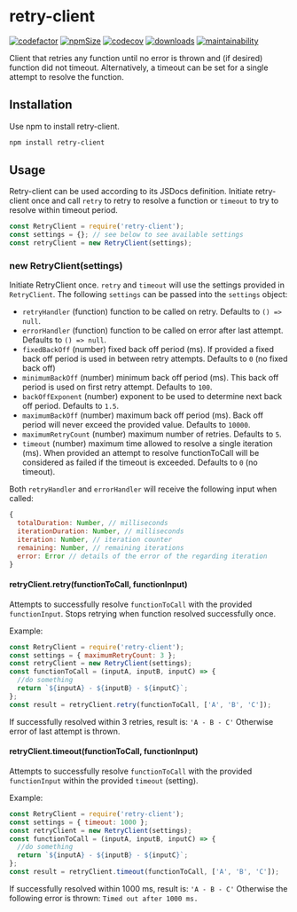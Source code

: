 # retry-client
[![codefactor](https://img.shields.io/codefactor/grade/github/JG-1202/retry-client?color=2e7dcc&logo=codefactor&logoColor=ffffff&style=for-the-badge)](https://www.codefactor.io/repository/github/jg-1202/retry-client)
[![npmSize](https://img.shields.io/bundlephobia/min/retry-client?color=2e7dcc&style=for-the-badge)](https://bundlephobia.com/result?p=retry-client)
[![codecov](https://img.shields.io/codecov/c/github/JG-1202/retry-client?color=2e7dcc&logo=codecov&logoColor=ffffff&style=for-the-badge&token=OFQFOTBOZY)](https://codecov.io/gh/JG-1202/retry-client)
[![downloads](https://img.shields.io/npm/dw/retry-client?color=2e7dcc&style=for-the-badge)](https://www.npmjs.com/package/retry-client)
[![maintainability](https://img.shields.io/codeclimate/maintainability/JG-1202/retry-client?color=2e7dcc&logo=code-climate&logoColor=ffffff&style=for-the-badge)](https://codeclimate.com/github/JG-1202/retry-client)


Client that retries any function until no error is thrown and (if desired) function did not timeout. 
Alternatively, a timeout can be set for a single attempt to resolve the function. 

## Installation

Use npm to install retry-client.

```bash
npm install retry-client
```

## Usage
Retry-client can be used according to its JSDocs definition. Initiate retry-client once and call `retry` to retry to resolve a function or `timeout` to try to resolve within timeout period.

```javascript
const RetryClient = require('retry-client');
const settings = {}; // see below to see available settings
const retryClient = new RetryClient(settings);
```

### new RetryClient(settings)
Initiate RetryClient once. `retry` and `timeout` will use the settings provided in `RetryClient`.
The following `settings` can be passed into the `settings` object:
 * `retryHandler` (function) function to be called on retry. Defaults to `() => null`.
 * `errorHandler` (function) function to be called on error after last attempt. Defaults to `() => null`.
 * `fixedBackOff` (number) fixed back off period (ms). If provided a fixed back off period is used in between retry attempts. Defaults to `0` (no fixed back off)
 * `minimumBackOff` (number) minimum back off period (ms). This back off period is used on first retry attempt. Defaults to `100`.
 * `backOffExponent` (number) exponent to be used to determine next back off period. Defaults to `1.5`.
 * `maximumBackOff` (number) maximum back off period (ms). Back off period will never exceed the provided value. Defaults to `10000`.
 * `maximumRetryCount` (number) maximum number of retries. Defaults to `5`.
 * `timeout` (number) maximum time allowed to resolve a single iteration (ms). When provided an attempt to resolve functionToCall will be considered as failed if the timeout is exceeded. Defaults to `0` (no timeout).
 
Both `retryHandler` and `errorHandler` will receive the following input when called:
```javascript
{
  totalDuration: Number, // milliseconds
  iterationDuration: Number, // milliseconds
  iteration: Number, // iteration counter
  remaining: Number, // remaining iterations
  error: Error // details of the error of the regarding iteration
}
```

#### retryClient.retry(functionToCall, functionInput)
Attempts to successfully resolve `functionToCall` with the provided `functionInput`. Stops retrying when function resolved successfully once.

Example:
```javascript
const RetryClient = require('retry-client');
const settings = { maximumRetryCount: 3 };
const retryClient = new RetryClient(settings);
const functionToCall = (inputA, inputB, inputC) => {
  //do something
  return `${inputA} - ${inputB} - ${inputC}`;
};
const result = retryClient.retry(functionToCall, ['A', 'B', 'C']);
```

If successfully resolved within 3 retries, result is:
`'A - B - C'`
Otherwise error of last attempt is thrown.

#### retryClient.timeout(functionToCall, functionInput)
Attempts to successfully resolve `functionToCall` with the provided `functionInput` within the provided `timeout` (setting).

Example:
```javascript
const RetryClient = require('retry-client');
const settings = { timeout: 1000 };
const retryClient = new RetryClient(settings);
const functionToCall = (inputA, inputB, inputC) => {
  //do something
  return `${inputA} - ${inputB} - ${inputC}`;
};
const result = retryClient.timeout(functionToCall, ['A', 'B', 'C']);
```

If successfully resolved within 1000 ms, result is:
`'A - B - C'`
Otherwise the following error is thrown: `Timed out after 1000 ms.`
